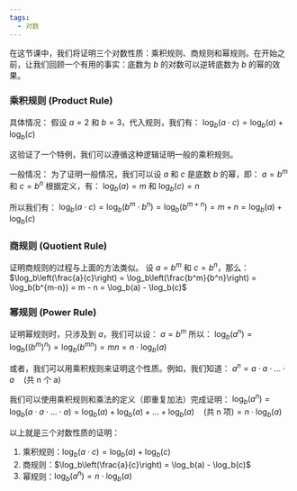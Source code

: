 ```yaml
---
tags:
  - 对数
---
```

在这节课中，我们将证明三个对数性质：乘积规则、商规则和幂规则。在开始之前，让我们回顾一个有用的事实：底数为 $b$ 的对数可以逆转底数为 $b$ 的幂的效果。

### 乘积规则 (Product Rule)

具体情况：
假设 $a = 2$ 和 $b = 3$，代入规则，我们有：
$\log_b(a \cdot c) = \log_b(a) + \log_b(c)$

这验证了一个特例，我们可以遵循这种逻辑证明一般的乘积规则。

一般情况：
为了证明一般情况，我们可以设 $a$ 和 $c$ 是底数 $b$ 的幂，即：
$a = b^m$ 和 $c = b^n$
根据定义，有：
$\log_b(a) = m$ 和 $\log_b(c) = n$

所以我们有：
$\log_b(a \cdot c) = \log_b(b^m \cdot b^n) = \log_b(b^{m+n}) = m + n = \log_b(a) + \log_b(c)$

### 商规则 (Quotient Rule)

证明商规则的过程与上面的方法类似。
设 $a = b^m$ 和 $c = b^n$，那么：
$\log_b\left(\frac{a}{c}\right) = \log_b\left(\frac{b^m}{b^n}\right) = \log_b(b^{m-n}) = m - n = \log_b(a) - \log_b(c)$

### 幂规则 (Power Rule)

证明幂规则时，只涉及到 $a$，我们可以设：
$a = b^m$
所以：
$\log_b(a^n) = \log_b((b^m)^n) = \log_b(b^{mn}) = mn = n \cdot \log_b(a)$

或者，我们可以用乘积规则来证明这个性质。例如，我们知道：
$a^n = a \cdot a \cdot \ldots \cdot a \quad (\text{共 n 个 a})$

我们可以使用乘积规则和乘法的定义（即重复加法）完成证明：
$\log_b(a^n) = \log_b(a \cdot a \cdot \ldots \cdot a) = \log_b(a) + \log_b(a) + \ldots + \log_b(a) \quad (\text{共 n 项}) = n \cdot \log_b(a)$

以上就是三个对数性质的证明：

1. 乘积规则：$\log_b(a \cdot c) = \log_b(a) + \log_b(c)$
2. 商规则：$\log_b\left(\frac{a}{c}\right) = \log_b(a) - \log_b(c)$
3. 幂规则：$\log_b(a^n) = n \cdot \log_b(a)$